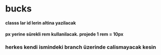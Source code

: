 # bucks

#### classs lar id lerin altina yazilacak

#### px yerine sürekli rem kullanilacak. projede 1 rem = 10px

### herkes kendi ismindeki branch üzerinde calismayacak kesin
